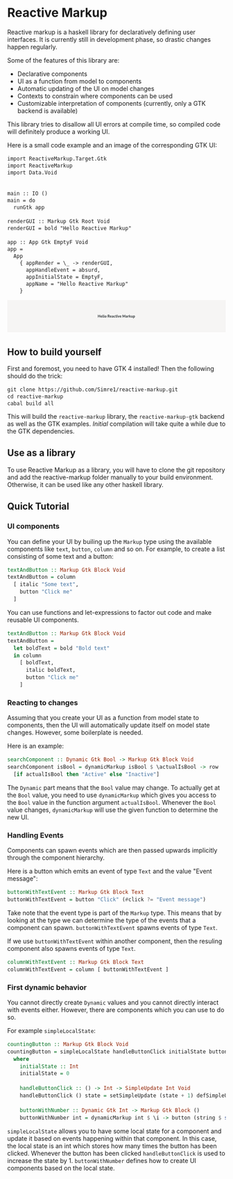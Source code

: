 # Reactive Markup

Reactive markup is a haskell library for declaratively defining user interfaces. It is currently still in development phase, so drastic changes happen regularly. 

Some of the features of this library are:
  - Declarative components
  - UI as a function from model to components
  - Automatic updating of the UI on model changes
  - Contexts to constrain where components can be used
  - Customizable interpretation of components (currently, only a GTK backend is available)

This library tries to disallow all UI errors at compile time, so compiled code will definitely produce a working UI.  


Here is a small code example and an image of the corresponding GTK UI:
```
import ReactiveMarkup.Target.Gtk
import ReactiveMarkup
import Data.Void


main :: IO ()
main = do
  runGtk app

renderGUI :: Markup Gtk Root Void
renderGUI = bold "Hello Reactive Markup"

app :: App Gtk EmptyF Void
app =
  App
    { appRender = \_ -> renderGUI,
      appHandleEvent = absurd,
      appInitialState = EmptyF,
      appName = "Hello Reactive Markup"
    }
```

![Gtk Hello Reactive-Markup example](hello.png)

## How to build yourself

First and foremost, you need to have GTK 4 installed! Then the following should do the trick:
```
git clone https://github.com/Simre1/reactive-markup.git
cd reactive-markup
cabal build all
```

This will build the `reactive-markup` library, the `reactive-markup-gtk` backend as well as the GTK examples. *Initial* compilation will take quite a while due to the GTK dependencies.

## Use as a library

To use Reactive Markup as a library, you will have to clone the git repository and add the reactive-markup folder manually to your build environment. Otherwise, it can be used like any other haskell library.

## Quick Tutorial

### UI components

You can define your UI by builing up the `Markup` type using the available components like `text`, `button`, `column` and so on. For example, to create a list consisting of some text and a button:
```haskell
textAndButton :: Markup Gtk Block Void
textAndButton = column 
  [ italic "Some text",
    button "Click me"
  ]
```

You can use functions and let-expressions to factor out code and make reusable UI components.
```haskell
textAndButton :: Markup Gtk Block Void
textAndButton = 
  let boldText = bold "Bold text"
  in column 
    [ boldText,
      italic boldText,
      button "Click me"
    ]
```

### Reacting to changes

Assuming that you create your UI as a function from model state to components, then the UI will automatically update itself on model state changes. However, some boilerplate is needed.

Here is an example:
```haskell
searchComponent :: Dynamic Gtk Bool -> Markup Gtk Block Void
searchComponent isBool = dynamicMarkup isBool $ \actualIsBool -> row 
  [if actualIsBool then "Active" else "Inactive"]
```

The `Dynamic` part means that the `Bool` value may change. To actually get at the `Bool` value, you need to use `dynamicMarkup` which gives you access to the `Bool` value in the function argument `actualIsBool`. Whenever the `Bool` value changes, `dynamicMarkup` will use the given function to determine the new UI.

### Handling Events

Components can spawn events which are then passed upwards implicitly through the component hierarchy.

Here is a button which emits an event of type `Text` and the value "Event message":
```haskell
buttonWithTextEvent :: Markup Gtk Block Text
buttonWithTextEvent = button "Click" (#click ?= "Event message")
```

Take note that the event type is part of the `Markup` type. This means that by looking at the type we can determine the type of the events that a component can spawn. `buttonWithTextEvent` spawns events of type `Text`.  

If we use `buttonWithTextEvent` within another component, then the resuling component also spawns events of type `Text`.

```haskell
columnWithTextEvent :: Markup Gtk Block Text
columnWithTextEvent = column [ buttonWithTextEvent ]
```

### First dynamic behavior

You cannot directly create `Dynamic` values and you cannot directly interact with events either. However, there are components which you can use to do so.

For example `simpleLocalState`:

```haskell
countingButton :: Markup Gtk Block Void
countingButton = simpleLocalState handleButtonClick initialState buttonWithNumber
  where
    initialState :: Int
    initialState = 0

    handleButtonClick :: () -> Int -> SimpleUpdate Int Void
    handleButtonClick () state = setSimpleUpdate (state + 1) defSimpleUpdate
    
    buttonWithNumber :: Dynamic Gtk Int -> Markup Gtk Block ()
    buttonWithNumber int = dynamicMarkup int $ \i -> button (string $ show i) (#click ?~ ())
```

`simpleLocalState` allows you to have some local state for a component and update it based on events happening within that component. In this case, the local state is an int which stores how many times the button has been clicked. Whenever the button has been clicked `handleButtonClick` is used to increase the state by 1. `buttonWithNumber` defines how to create UI components based on the local state.

